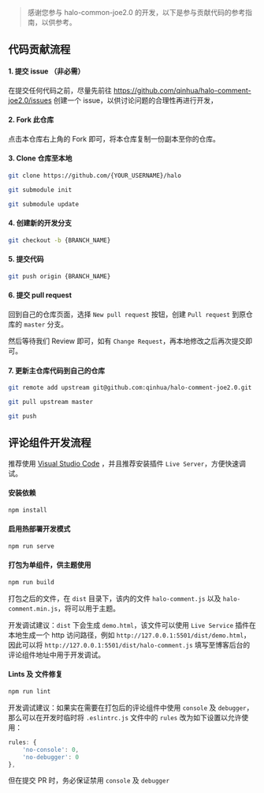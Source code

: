 > 感谢您参与 halo-common-joe2.0 的开发，以下是参与贡献代码的参考指南，以供参考。

## 代码贡献流程

#### 1. 提交 issue （非必需）

在提交任何代码之前，尽量先前往 https://github.com/qinhua/halo-comment-joe2.0/issues 创建一个 issue，以供讨论问题的合理性再进行开发，

#### 2. Fork 此仓库

点击本仓库右上角的 Fork 即可，将本仓库复制一份副本至你的仓库。

#### 3. Clone 仓库至本地

```bash
git clone https://github.com/{YOUR_USERNAME}/halo

git submodule init

git submodule update
```

#### 4. 创建新的开发分支

```bash
git checkout -b {BRANCH_NAME}
```

#### 5. 提交代码

```bash
git push origin {BRANCH_NAME}
```

#### 6. 提交 pull request

回到自己的仓库页面，选择 `New pull request` 按钮，创建 `Pull request` 到原仓库的 `master` 分支。

然后等待我们 Review 即可，如有 `Change Request`，再本地修改之后再次提交即可。

#### 7. 更新主仓库代码到自己的仓库

```bash
git remote add upstream git@github.com:qinhua/halo-comment-joe2.0.git

git pull upstream master

git push
```

## 评论组件开发流程

推荐使用 [Visual Studio Code](https://visual-studio-code.en.softonic.com/) ，并且推荐安装插件 `Live Server`，方便快速调试。

#### 安装依赖

```bash
npm install
```

#### 启用热部署开发模式

```bash
npm run serve
```

#### 打包为单组件，供主题使用

```bash
npm run build
```

打包之后的文件，在 `dist` 目录下，该内的文件 `halo-comment.js` 以及 `halo-comment.min.js`，将可以用于主题。

开发调试建议：`dist` 下会生成 `demo.html`，该文件可以使用 `Live Service` 插件在本地生成一个 http 访问路径，例如 `http://127.0.0.1:5501/dist/demo.html`，因此可以将 `http://127.0.0.1:5501/dist/halo-comment.js` 填写至博客后台的评论组件地址中用于开发调试。

#### Lints 及 文件修复

```bash
npm run lint
```

开发调试建议：如果实在需要在打包后的评论组件中使用 `console` 及 `debugger`，那么可以在开发时临时将 `.eslintrc.js` 文件中的 `rules` 改为如下设置以允许使用：

```js
rules: {
    'no-console': 0,
    'no-debugger': 0
},
```

但在提交 PR 时，务必保证禁用 `console` 及 `debugger`
